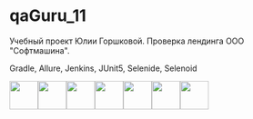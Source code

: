 # qaGuru_11
Учебный проект Юлии Горшковой. 
Проверка лендинга ООО "Софтмашина".

Gradle, Allure, Jenkins, JUnit5, Selenide, Selenoid

<img src="https://github.com/yugoru/qaGuru_11/blob/main/src/test/resources/gradle.png" width="50" /><img src="https://github.com/yugoru/qaGuru_11/blob/main/src/test/resources/allure.png" width="50" /><img src="https://github.com/yugoru/qaGuru_11/blob/main/src/test/resources/jenkins.jpg" width="50" /><img src="https://github.com/yugoru/qaGuru_11/blob/main/src/test/resources/junit5.png" width="50" /><img src="https://github.com/yugoru/qaGuru_11/blob/main/src/test/resources/selenide.png" width="50" /><img src="https://github.com/yugoru/qaGuru_11/blob/main/src/test/resources/selenoid.png" width="50" /><img src="https://github.com/yugoru/qaGuru_11/blob/main/src/test/resources/java.jpg" width="50" />